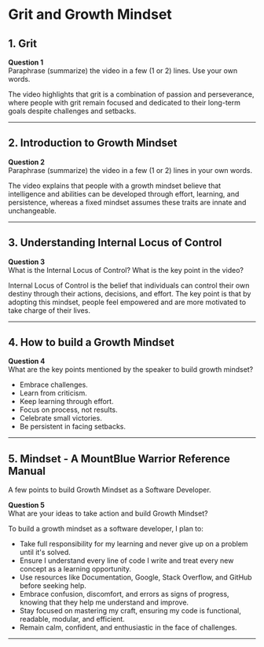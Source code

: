 # Grit and Growth Mindset

## 1. Grit

**Question 1**  
Paraphrase (summarize) the video in a few (1 or 2) lines. Use your own words.

The video highlights that grit is a combination of passion and perseverance, where people with grit remain focused and dedicated to their long-term goals despite challenges and setbacks.

---

## 2. Introduction to Growth Mindset

**Question 2**  
Paraphrase (summarize) the video in a few (1 or 2) lines in your own words.

The video explains that people with a growth mindset believe that intelligence and abilities can be developed through effort, learning, and persistence, whereas a fixed mindset assumes these traits are innate and unchangeable.

---

## 3. Understanding Internal Locus of Control

**Question 3**  
What is the Internal Locus of Control? What is the key point in the video?

Internal Locus of Control is the belief that individuals can control their own destiny through their actions, decisions, and effort. The key point is that by adopting this mindset, people feel empowered and are more motivated to take charge of their lives.

---

## 4. How to build a Growth Mindset

**Question 4**  
What are the key points mentioned by the speaker to build growth mindset?

- Embrace challenges.
- Learn from criticism.
- Keep learning through effort.
- Focus on process, not results.
- Celebrate small victories.
- Be persistent in facing setbacks.

---

## 5. Mindset - A MountBlue Warrior Reference Manual

A few points to build Growth Mindset as a Software Developer.

**Question 5**  
What are your ideas to take action and build Growth Mindset?

To build a growth mindset as a software developer, I plan to:
- Take full responsibility for my learning and never give up on a problem until it's solved.
- Ensure I understand every line of code I write and treat every new concept as a learning opportunity.
- Use resources like Documentation, Google, Stack Overflow, and GitHub before seeking help.
- Embrace confusion, discomfort, and errors as signs of progress, knowing that they help me understand and improve.
- Stay focused on mastering my craft, ensuring my code is functional, readable, modular, and efficient.
- Remain calm, confident, and enthusiastic in the face of challenges.

---